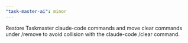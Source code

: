 ```yaml
---
"task-master-ai": minor
---
```


Restore Taskmaster claude-code commands and move clear commands under /remove to avoid collision with the claude-code /clear command.
